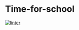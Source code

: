 # Time-for-school
[![linter](https://github.com/MmeiyuC/Time-for-school/workflows/linter/badge.svg)](https://github.com/marketplace/actions/super-linter)
